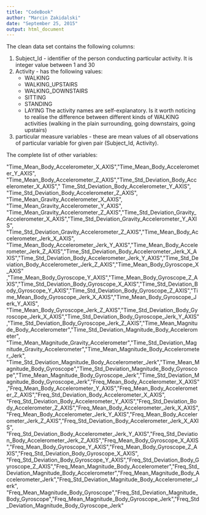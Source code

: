 ```yaml
---
title: "CodeBook"
author: "Marcin Zakidalski"
date: "September 25, 2015"
output: html_document
---
```


The clean data set contains the following columns:

1. Subject_Id - identifier of the person conducting particular activity. It is integer value between 1 and 30
2. Activity - has the following values:
    + WALKING
    + WALKING_UPSTAIRS
    + WALKING_DOWNSTAIRS
    + SITTING
    + STANDING
    + LAYING
    The activity names are self-explanatory. Is it worth noticing to realise the difference between different kinds of WALKING activities (walking in the plain surrounding, going downstairs, going upstairs)
3. particular measure variables - these are mean values of all observations of particular variable for given pair (Subject_Id, Activity).



The complete list of other variables:


"Time_Mean_Body_Accelerometer_X_AXIS","Time_Mean_Body_Accelerometer_Y_AXIS",
"Time_Mean_Body_Accelerometer_Z_AXIS","Time_Std_Deviation_Body_Accelerometer_X_AXIS","
Time_Std_Deviation_Body_Accelerometer_Y_AXIS",
"Time_Std_Deviation_Body_Accelerometer_Z_AXIS",
"Time_Mean_Gravity_Accelerometer_X_AXIS", 
"Time_Mean_Gravity_Accelerometer_Y_AXIS",
"Time_Mean_Gravity_Accelerometer_Z_AXIS","Time_Std_Deviation_Gravity_Accelerometer_X_AXIS","Time_Std_Deviation_Gravity_Accelerometer_Y_AXIS",
"Time_Std_Deviation_Gravity_Accelerometer_Z_AXIS","Time_Mean_Body_Accelerometer_Jerk_X_AXIS", "Time_Mean_Body_Accelerometer_Jerk_Y_AXIS","Time_Mean_Body_Accelerometer_Jerk_Z_AXIS","Time_Std_Deviation_Body_Accelerometer_Jerk_X_AXIS","Time_Std_Deviation_Body_Accelerometer_Jerk_Y_AXIS","Time_Std_Deviation_Body_Accelerometer_Jerk_Z_AXIS","Time_Mean_Body_Gyroscope_X_AXIS" ,"Time_Mean_Body_Gyroscope_Y_AXIS","Time_Mean_Body_Gyroscope_Z_AXIS","Time_Std_Deviation_Body_Gyroscope_X_AXIS","Time_Std_Deviation_Body_Gyroscope_Y_AXIS","Time_Std_Deviation_Body_Gyroscope_Z_AXIS","Time_Mean_Body_Gyroscope_Jerk_X_AXIS","Time_Mean_Body_Gyroscope_Jerk_Y_AXIS", "Time_Mean_Body_Gyroscope_Jerk_Z_AXIS","Time_Std_Deviation_Body_Gyroscope_Jerk_X_AXIS","Time_Std_Deviation_Body_Gyroscope_Jerk_Y_AXIS","Time_Std_Deviation_Body_Gyroscope_Jerk_Z_AXIS","Time_Mean_Magnitude_Body_Accelerometer","Time_Std_Deviation_Magnitude_Body_Accelerometer", "Time_Mean_Magnitude_Gravity_Accelerometer","Time_Std_Deviation_Magnitude_Gravity_Accelerometer","Time_Mean_Magnitude_Body_Accelerometer_Jerk", "Time_Std_Deviation_Magnitude_Body_Accelerometer_Jerk","Time_Mean_Magnitude_Body_Gyroscope","Time_Std_Deviation_Magnitude_Body_Gyroscope","Time_Mean_Magnitude_Body_Gyroscope_Jerk","Time_Std_Deviation_Magnitude_Body_Gyroscope_Jerk","Freq_Mean_Body_Accelerometer_X_AXIS","Freq_Mean_Body_Accelerometer_Y_AXIS","Freq_Mean_Body_Accelerometer_Z_AXIS","Freq_Std_Deviation_Body_Accelerometer_X_AXIS", "Freq_Std_Deviation_Body_Accelerometer_Y_AXIS","Freq_Std_Deviation_Body_Accelerometer_Z_AXIS","Freq_Mean_Body_Accelerometer_Jerk_X_AXIS","Freq_Mean_Body_Accelerometer_Jerk_Y_AXIS","Freq_Mean_Body_Accelerometer_Jerk_Z_AXIS","Freq_Std_Deviation_Body_Accelerometer_Jerk_X_AXIS", "Freq_Std_Deviation_Body_Accelerometer_Jerk_Y_AXIS","Freq_Std_Deviation_Body_Accelerometer_Jerk_Z_AXIS","Freq_Mean_Body_Gyroscope_X_AXIS","Freq_Mean_Body_Gyroscope_Y_AXIS","Freq_Mean_Body_Gyroscope_Z_AXIS","Freq_Std_Deviation_Body_Gyroscope_X_AXIS",
"Freq_Std_Deviation_Body_Gyroscope_Y_AXIS","Freq_Std_Deviation_Body_Gyroscope_Z_AXIS","Freq_Mean_Magnitude_Body_Accelerometer","Freq_Std_Deviation_Magnitude_Body_Accelerometer","Freq_Mean_Magnitude_Body_Accelerometer_Jerk","Freq_Std_Deviation_Magnitude_Body_Accelerometer_Jerk",
"Freq_Mean_Magnitude_Body_Gyroscope","Freq_Std_Deviation_Magnitude_Body_Gyroscope","Freq_Mean_Magnitude_Body_Gyroscope_Jerk","Freq_Std_Deviation_Magnitude_Body_Gyroscope_Jerk"
